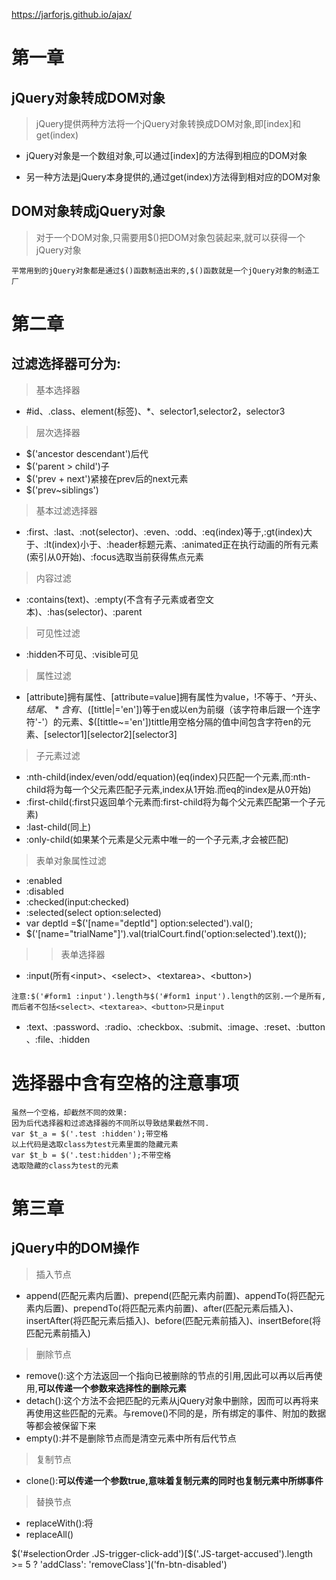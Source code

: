https://jarforjs.github.io/ajax/
# 第一章
## jQuery对象转成DOM对象
> jQuery提供两种方法将一个jQuery对象转换成DOM对象,即[index]和get(index)

- jQuery对象是一个数组对象,可以通过[index]的方法得到相应的DOM对象

- 另一种方法是jQuery本身提供的,通过get(index)方法得到相对应的DOM对象

## DOM对象转成jQuery对象
> 对于一个DOM对象,只需要用$()把DOM对象包装起来,就可以获得一个jQuery对象


```
平常用到的jQuery对象都是通过$()函数制造出来的,$()函数就是一个jQuery对象的制造工厂
```

# 第二章
## 过滤选择器可分为:
> 基本选择器
- #id、.class、element(标签)、*、selector1,selector2，selector3
> 层次选择器
- $('ancestor descendant')后代
- $('parent > child')子
- $('prev + next')紧接在prev后的next元素
- $('prev~siblings')
> 基本过滤选择器
- :first、:last、:not(selector)、:even、:odd、:eq(index)等于,:gt(index)大于、:lt(index)小于、:header标题元素、:animated正在执行动画的所有元素(索引从0开始)、:focus选取当前获得焦点元素
> 内容过滤
- :contains(text)、:empty(不含有子元素或者空文本)、:has(selector)、:parent
> 可见性过滤
- :hidden不可见、:visible可见
> 属性过滤
- [attribute]拥有属性、[attribute=value]拥有属性为value，!不等于、^开头、$结尾、*含有、$([tittle|='en'])等于en或以en为前缀（该字符串后跟一个连字符'-'）的元素、$([tittle~='en'])tittle用空格分隔的值中间包含字符en的元素、[selector1][selector2][selector3]
> 子元素过滤
- :nth-child(index/even/odd/equation)(eq(index)只匹配一个元素,而:nth-child将为每一个父元素匹配子元素,index从1开始.而eq的index是从0开始)
- :first-child(:first只返回单个元素而:first-child将为每个父元素匹配第一个子元素)
- :last-child(同上)
- :only-child(如果某个元素是父元素中唯一的一个子元素,才会被匹配)
> 表单对象属性过滤
- :enabled
- :disabled
- :checked(input:checked)
- :selected(select option:selected)
- var deptId =$('[name="deptId"] option:selected').val();
- $('[name="trialName"]').val(trialCourt.find('option:selected').text());
>> 表单选择器
- :input(所有\<input>、\<select>、\<textarea>、\<button>)
```
注意:$('#form1 :input').length与$('#form1 input').length的区别.一个是所有,而后者不包括<select>、<textarea>、<button>只是input
```
- :text、:password、:radio、:checkbox、:submit、:image、:reset、:button、:file、:hidden
# 选择器中含有空格的注意事项
```
虽然一个空格，却截然不同的效果:
因为后代选择器和过滤选择器的不同所以导致结果截然不同.
var $t_a = $('.test :hidden');带空格
以上代码是选取class为test元素里面的隐藏元素
var $t_b = $('.test:hidden');不带空格
选取隐藏的class为test的元素
```

# 第三章
## jQuery中的DOM操作
> 插入节点
- append(匹配元素内后置)、prepend(匹配元素内前置)、appendTo(将匹配元素内后置)、prependTo(将匹配元素内前置)、after(匹配元素后插入)、insertAfter(将匹配元素后插入)、before(匹配元素前插入)、insertBefore(将匹配元素前插入)
> 删除节点
- remove():这个方法返回一个指向已被删除的节点的引用,因此可以再以后再使用,**可以传递一个参数来选择性的删除元素**
- detach():这个方法不会把匹配的元素从jQuery对象中删除，因而可以再将来再使用这些匹配的元素。与remove()不同的是，所有绑定的事件、附加的数据等都会被保留下来
- empty():并不是删除节点而是清空元素中所有后代节点
> 复制节点
- clone():**可以传递一个参数true,意味着复制元素的同时也复制元素中所绑事件**
> 替换节点
- replaceWith():将
- replaceAll()

$('#selectionOrder .JS-trigger-click-add')[$('.JS-target-accused').length >= 5 ? 'addClass': 'removeClass']('fn-btn-disabled')
